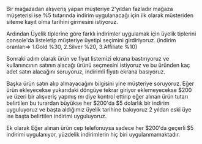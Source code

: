 
Bir mağazadan alışveriş yapan müşteriye 2'yıldan fazladır mağaza müşeterisi ise 
%5 tutarında indirim uygulanacağı için ilk olarak müsteriden siteme kayıt olma tarihini girmesini istiyoruz.

Ardından Üyelik tiplerine göre farklı indirimler uygulamak için üyelik tiplerini console'da
listeletip müşteriye üyetipi seçimini girdiriyoruz. (indirim oranları=> 1.Gold %30, 2.Silver %20, 3.Affiliate %10)

Sonraki adım olarak ürün ve fiyat listemizi ekrana bastırıyoruz ve kullanıncının satının alacağı ürünü seçmesini istiyoruz ve bu üründen kaç adet satın alacağını soruyoruz, indirimli fiyatı ekrana basıyoruz.

Başka ürün satın alıp almayacağını bilgisini yine müşteriye soruyoruz. Eğer ürün ekleyecekse yukarıdaki döngüye tekrar giriyor eklemeyecekse $200 ve üzeri bir alışveriş yapmış mı diye kontrol ettirip eğer alınan ürün tutarı belirtilen bu turardan büyükse her $200'da $5 dolarlık bir indirim uyguluyoruz ve başta aldığımız üyelik tarihine bakıyoruz 2 yıldan eski üye ise başta belirtilen indirimi uyguluyoruz. 

Ek olarak Eğer alınan ürün cep telefonuysa sadece her $200'da geçerli $5 indirimi uygulanıyor, yüzdelik indirimlerin hiç biri uygulanmamaktadır.




